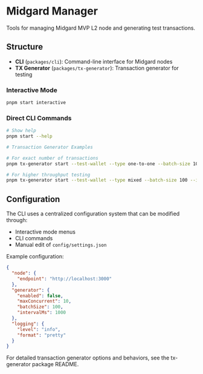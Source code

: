 # Midgard Manager

Tools for managing Midgard MVP L2 node and generating test transactions.

## Structure

- **CLI** (`packages/cli`): Command-line interface for Midgard nodes
- **TX Generator** (`packages/tx-generator`): Transaction generator for testing

### Interactive Mode

```bash
pnpm start interactive
```

### Direct CLI Commands

```bash
# Show help
pnpm start --help

# Transaction Generator Examples

# For exact number of transactions
pnpm tx-generator start --test-wallet --type one-to-one --batch-size 100

# For higher throughput testing
pnpm tx-generator start --test-wallet --type mixed --batch-size 100 --interval 5 --concurrency 5
```

## Configuration

The CLI uses a centralized configuration system that can be modified through:

- Interactive mode menus
- CLI commands
- Manual edit of `config/settings.json`

Example configuration:

```json
{
  "node": {
    "endpoint": "http://localhost:3000"
  },
  "generator": {
    "enabled": false,
    "maxConcurrent": 10,
    "batchSize": 100,
    "intervalMs": 1000
  },
  "logging": {
    "level": "info",
    "format": "pretty"
  }
}
```

For detailed transaction generator options and behaviors, see the tx-generator package README.

